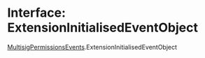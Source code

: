 # Interface: ExtensionInitialisedEventObject

[MultisigPermissionsEvents](../modules/MultisigPermissionsEvents.md).ExtensionInitialisedEventObject
